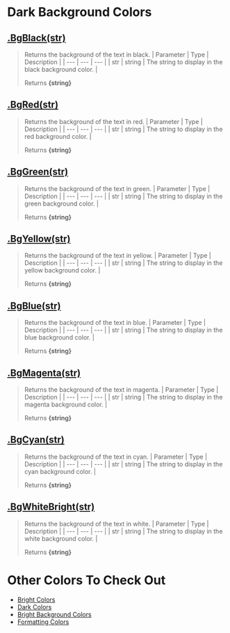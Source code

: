 # Dark Background Colors
## [.BgBlack(str)](https://github.com/iVitaliya/colors-go/blob/main/colors/background.go#L18)
> Returns the background of the text in black.
> | Parameter | Type | Description |
> | --- | --- | --- |
> | str | string | The string to display in the black background color. |
> 
> Returns **{string}**

## [.BgRed(str)](https://github.com/iVitaliya/colors-go/blob/main/colors/background.go#L19)
> Returns the background of the text in red.
> | Parameter | Type | Description |
> | --- | --- | --- |
> | str | string | The string to display in the red background color. |
> 
> Returns **{string}**

## [.BgGreen(str)](https://github.com/iVitaliya/colors-go/blob/main/colors/background.go#L20)
> Returns the background of the text in green.
> | Parameter | Type | Description |
> | --- | --- | --- |
> | str | string | The string to display in the green background color. |
> 
> Returns **{string}**

## [.BgYellow(str)](https://github.com/iVitaliya/colors-go/blob/main/colors/background.go#L21)
> Returns the background of the text in yellow.
> | Parameter | Type | Description |
> | --- | --- | --- |
> | str | string | The string to display in the yellow background color. |
> 
> Returns **{string}**

## [.BgBlue(str)](https://github.com/iVitaliya/colors-go/blob/main/colors/background.go#L22)
> Returns the background of the text in blue.
> | Parameter | Type | Description |
> | --- | --- | --- |
> | str | string | The string to display in the blue background color. |
> 
> Returns **{string}**

## [.BgMagenta(str)](https://github.com/iVitaliya/colors-go/blob/main/colors/background.go#L23)
> Returns the background of the text in magenta.
> | Parameter | Type | Description |
> | --- | --- | --- |
> | str | string | The string to display in the magenta background color. |
> 
> Returns **{string}**

## [.BgCyan(str)](https://github.com/iVitaliya/colors-go/blob/main/colors/background.go#L24)
> Returns the background of the text in cyan.
> | Parameter | Type | Description |
> | --- | --- | --- |
> | str | string | The string to display in the cyan background color. |
> 
> Returns **{string}**

## [.BgWhiteBright(str)](https://github.com/iVitaliya/colors-go/blob/main/colors/background.go#L25)
> Returns the background of the text in white.
> | Parameter | Type | Description |
> | --- | --- | --- |
> | str | string | The string to display in the white background color. |
> 
> Returns **{string}**

# Other Colors To Check Out
* [Bright Colors](https://github.com/iVitaliya/colors-go/blob/main/docs/BrightColors.md)
* [Dark Colors](https://github.com/iVitaliya/colors-go/blob/main/docs/DarkColors.md)
* [Bright Background Colors](https://github.com/iVitaliya/colors-go/blob/main/docs/BrightBGColors.md)
* [Formatting Colors](https://github.com/iVitaliya/colors-go/blob/main/docs/FormatColors.md)
